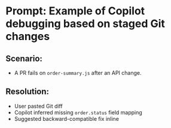 # Prompt: Example of Copilot debugging based on staged Git changes

## Scenario:
- A PR fails on `order-summary.js` after an API change.

## Resolution:
- User pasted Git diff
- Copilot inferred missing `order.status` field mapping
- Suggested backward-compatible fix inline

